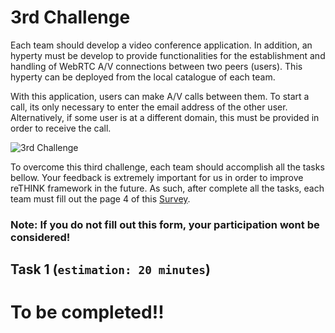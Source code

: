# 3rd Challenge

Each team should develop a video conference application. In addition, an hyperty must be develop to provide functionalities for the establishment and handling of WebRTC A/V connections between two peers (users). This hyperty can be deployed from the local catalogue of each team.

With this application, users can make A/V calls between them. To start a call, its only necessary to enter the email address of the other user. Alternatively, if some user is at a different domain, this must be provided in order to receive the call. 


![3rd Challenge](https://github.com/BernardoMG/dev-reTHINK-challenge/blob/master/Figures/2-Challenge.jpg)


To overcome this third challenge, each team should accomplish all the tasks bellow. 
Your feedback is extremely important for us in order to improve reTHINK framework in the future. As such, after complete all the tasks, each team must fill out the page 4 of this [Survey](https://docs.google.com/forms/d/e/1FAIpQLSeFt56Ura0zkTqg_VX9od_jBZtE3-2mt_urTFvxsoRuQ3uJRw/viewform). 

### Note: If you do not fill out this form, your participation wont be considered! 


## Task 1 (`estimation: 20 minutes`)


# To be completed!!
